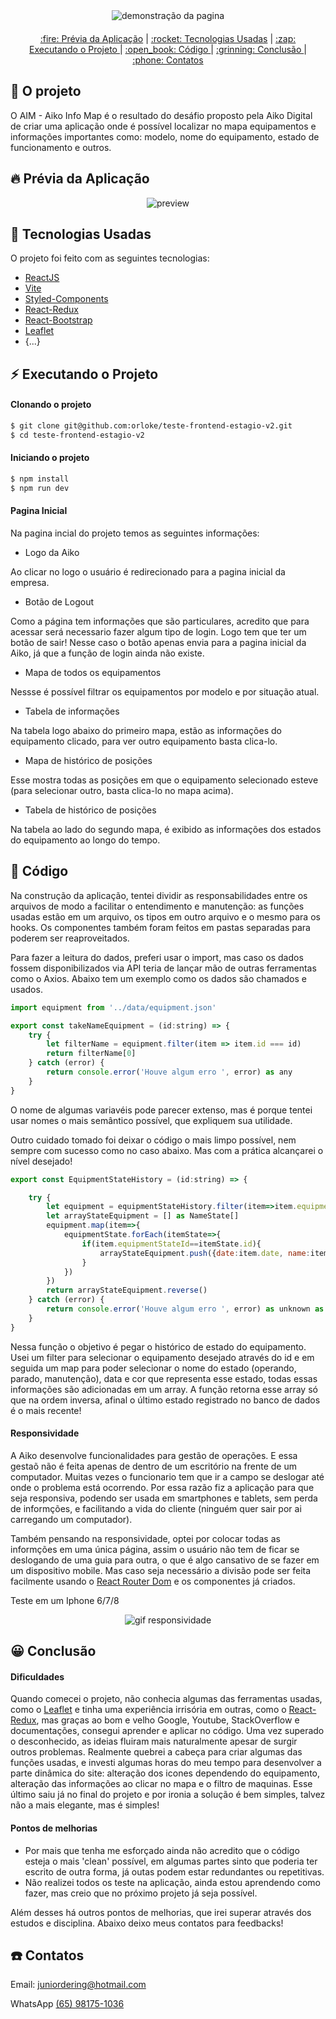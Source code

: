 <div align="center" style="margin-bottom: 20px;">
<img alt="demonstração da pagina" src="./src/Components/assets/img/finish.png" width="auto" heigth="auto"/>
</div>

<div align="center" style="margin: 20px;">
    <p align="center" >
      <a href="#fire-prévia-da-aplicação"> :fire: Prévia da Aplicação</a> |
      <a href="#rocket-tecnologias-usadas"> :rocket: Tecnologias Usadas</a> |
      <a href="#zap-executando-o-projeto"> :zap: Executando o Projeto </a> |
      <a href="#open_book-código"> :open_book: Código </a> |
      <a href="#grinning-conclusão"> :grinning: Conclusão </a> |
        <a href="#phone-contatos"> :phone: Contatos </a>
    </p>

</div>

## :barber: O projeto

O AIM - Aiko Info Map é o resultado do desáfio proposto pela Aiko Digital de criar uma aplicação onde é possível localizar no mapa equipamentos e informações importantes como: modelo, nome do equipamento, estado de funcionamento e outros.

## :fire: Prévia da Aplicação

<div align="center">
<img src="./src/Components/assets/img/gif.gif" alt="preview"/>
</div>

## :rocket: Tecnologias Usadas

O projeto foi feito com as seguintes tecnologias:

- [ReactJS](https://pt-br.reactjs.org/)
- [Vite](https://vitejs.dev)
- [Styled-Components](https://styled-components.com/)
- [React-Redux](https://react-redux.js.org)
- [React-Bootstrap](https://react-bootstrap.github.io)
- [Leaflet](https://react-leaflet.js.org)
- {...}

## :zap: Executando o Projeto
#### Clonando o projeto
```sh
$ git clone git@github.com:orloke/teste-frontend-estagio-v2.git
$ cd teste-frontend-estagio-v2
```

#### Iniciando o projeto
```sh
$ npm install
$ npm run dev
```

#### Pagina Inicial

Na pagina incial do projeto temos as seguintes informações:

* Logo da Aiko

Ao clicar no logo o usuário é redirecionado para a pagina inicial da empresa.

* Botão de Logout

Como a página tem informações que são particulares, acredito que para acessar será necessario fazer algum tipo de login. Logo tem que ter um botão de sair! Nesse caso o botão apenas envia para a pagina inicial da Aiko, já que a função de login ainda não existe.

* Mapa de todos os equipamentos

Nessse é possível filtrar os equipamentos por modelo e por situação atual.

* Tabela de informações

Na tabela logo abaixo do primeiro mapa, estão as informações do equipamento clicado, para ver outro equipamento basta clica-lo.

* Mapa de histórico de posições

Esse mostra todas as posições em que o equipamento selecionado esteve (para selecionar outro, basta clica-lo no mapa acima).

* Tabela de histórico de posições

Na tabela ao lado do segundo mapa, é exibido as informações dos estados do equipamento ao longo do tempo.

## :open_book: Código 

Na construção da aplicação, tentei dividir as responsabilidades entre os arquivos de modo a facilitar o entendimento e manutenção: as funções usadas estão em um arquivo, os tipos em outro arquivo e o mesmo para os hooks. Os componentes também foram feitos em pastas separadas para poderem ser reaproveitados.

Para fazer a leitura do dados, preferi usar o import, mas caso os dados fossem disponibilizados via API teria de lançar mão de outras ferramentas como o Axios. Abaixo tem um exemplo como os dados são chamados e usados.

```javascript
import equipment from '../data/equipment.json'

export const takeNameEquipment = (id:string) => {
    try {
        let filterName = equipment.filter(item => item.id === id)
        return filterName[0]
    } catch (error) {
        return console.error('Houve algum erro ', error) as any  
    }
}
```

O nome de algumas variavéis pode parecer extenso, mas é porque tentei usar nomes o mais semântico possível, que expliquem sua utilidade.

Outro cuidado tomado foi deixar o código o mais limpo possível, nem sempre com sucesso como no caso abaixo. Mas com a prática alcançarei o nível desejado!

```javascript
export const EquipmentStateHistory = (id:string) => {

    try {
        let equipment = equipmentStateHistory.filter(item=>item.equipmentId == id)[0].states
        let arrayStateEquipment = [] as NameState[]
        equipment.map(item=>{
            equipmentState.forEach(itemState=>{
                if(item.equipmentStateId==itemState.id){
                    arrayStateEquipment.push({date:item.date, name:itemState.name, color: itemState.color})
                }
            })
        })
        return arrayStateEquipment.reverse()
    } catch (error) {
        return console.error('Houve algum erro ', error) as unknown as NameState[]
    }
}
```

Nessa função o objetivo é pegar o histórico de estado do equipamento. Usei um filter para selecionar o equipamento desejado através do id e em seguida um map para poder selecionar o nome do estado (operando, parado, manutenção), data e cor que representa esse estado, todas essas informações são adicionadas em um array. A função retorna esse array só que na ordem inversa, afinal o último estado registrado no banco de dados é o mais recente!

#### Responsividade

A Aiko desenvolve funcionalidades para gestão de operações. E essa gestaõ não é feita apenas de dentro de um escritório na frente de um computador. Muitas vezes o funcionario tem que ir a campo se deslogar até onde o problema está ocorrendo. Por essa razão fiz a aplicação para que seja responsiva, podendo ser usada em smartphones e tablets, sem perda de informções, e facilitando a vida do cliente (ninguém quer sair por ai carregando um computador).

Também pensando na responsividade, optei por colocar todas as informções em uma única página, assim o usuário não tem de ficar se deslogando de uma guia para outra, o que é algo cansativo de se fazer em um dispositivo mobile. Mas caso seja necessário a divisão pode ser feita facilmente usando o [React Router Dom](https://v5.reactrouter.com/web/guides/quick-start) e os componentes já criados.


Teste em um Iphone 6/7/8
<div align="center">
<img src="./src/Components/assets/img/gifresponsividade.gif" alt="gif responsividade"/>
</div>

## :grinning: Conclusão

#### Dificuldades

Quando comecei o projeto, não conhecia algumas das ferramentas usadas, como o [Leaflet](https://react-leaflet.js.org) e tinha uma experiência irrisória em outras, como o [React-Redux](https://react-redux.js.org), mas graças ao bom e velho Google, Youtube, StackOverflow e documentações, consegui aprender e aplicar no código. Uma vez superado o desconhecido, as ideias fluiram mais naturalmente apesar de surgir outros problemas. Realmente quebrei a cabeça para criar algumas das funções usadas, e investi algumas horas do meu tempo para desenvolver a parte dinâmica do site: alteração dos icones dependendo do equipamento, alteração das informações ao clicar no mapa e o filtro de maquinas. Esse último saiu já no final do projeto e por ironia a solução é bem simples, talvez não a mais elegante, mas é simples!

#### Pontos de melhorias

* Por mais que tenha me esforçado ainda não acredito que o código esteja o mais 'clean' possível, em algumas partes sinto que poderia ter escrito de outra forma, já outas podem estar redundantes ou repetitivas. 
* Não realizei todos os teste na aplicação, ainda estou aprendendo como fazer, mas creio que no próximo projeto já seja possível.

Além desses há outros pontos de melhorias, que irei superar através dos estudos e disciplina. Abaixo deixo meus contatos para feedbacks!

## :phone: Contatos

Email: [juniordering@hotmail.com](juniordering@hotmail.com)

WhatsApp [(65) 98175-1036](https://wa.me/5565981751036)


